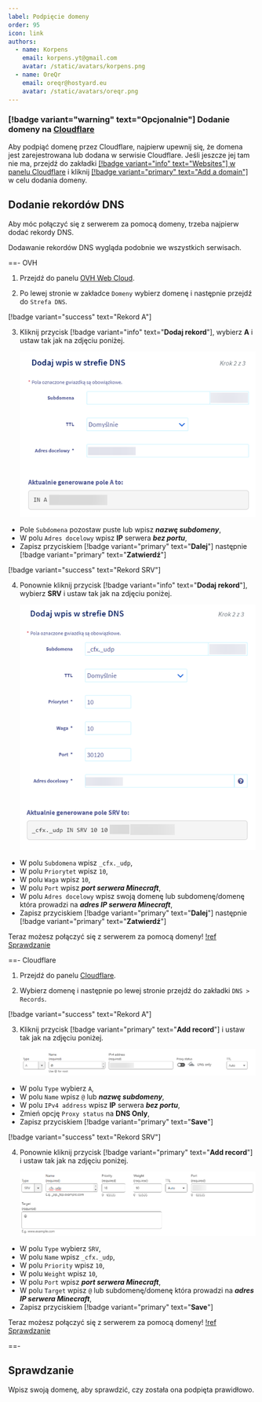 ```yaml
---
label: Podpięcie domeny
order: 95
icon: link
authors:
  - name: Korpens
    email: korpens.yt@gmail.com
    avatar: /static/avatars/korpens.png
  - name: OreQr
    email: oreqr@hostyard.eu
    avatar: /static/avatars/oreqr.png
---
```


### [!badge variant="warning" text="Opcjonalnie"] Dodanie domeny na [Cloudflare](https://www.cloudflare.com/)

Aby podpiąć domenę przez Cloudflare, najpierw upewnij się, że domena jest zarejestrowana lub dodana w serwisie Cloudflare. Jeśli jeszcze jej tam nie ma, przejdź do zakładki [[!badge variant="info" text="Websites"] w panelu Cloudflare](https://dash.cloudflare.com/?to=/:account/) i kliknij [[!badge variant="primary" text="Add a domain"]](https://dash.cloudflare.com/?to=/:account/add-site) w celu dodania domeny.

## Dodanie rekordów DNS

Aby móc połączyć się z serwerem za pomocą domeny, trzeba najpierw dodać rekordy DNS.

Dodawanie rekordów DNS wygląda podobnie we wszystkich serwisach.

==- OVH

1. Przejdź do panelu [OVH Web Cloud](https://www.ovh.com/manager/#/web/configuration/).

2. Po lewej stronie w zakładce `Domeny` wybierz domenę i następnie przejdź do `Strefa DNS`.

[!badge variant="success" text="Rekord A"]

3. Kliknij przycisk [!badge variant="info" text="**Dodaj rekord**"], wybierz **A** i ustaw tak jak na zdjęciu poniżej.

   ![](/static/domena/domena3.png)

- Pole `Subdomena` pozostaw puste lub wpisz **_nazwę subdomeny_**,
- W polu `Adres docelowy` wpisz **IP** serwera **_bez portu_**,
- Zapisz przyciskiem [!badge variant="primary" text="**Dalej**"] następnie [!badge variant="primary" text="**Zatwierdź**"]

[!badge variant="success" text="Rekord SRV"]

4. Ponownie kliknij przycisk [!badge variant="info" text="**Dodaj rekord**"], wybierz **SRV** i ustaw tak jak na zdjęciu poniżej.

   ![](/static/fivem/domena/domena4.png)

- W polu `Subdomena` wpisz `_cfx._udp`,
- W polu `Priorytet` wpisz `10`,
- W polu `Waga` wpisz `10`,
- W polu `Port` wpisz **_port serwera Minecraft_**,
- W polu `Adres docelowy` wpisz swoją domenę lub subdomenę/domenę która prowadzi na **_adres IP serwera Minecraft_**,
- Zapisz przyciskiem [!badge variant="primary" text="**Dalej**"] następnie [!badge variant="primary" text="**Zatwierdź**"]

Teraz możesz połączyć się z serwerem za pomocą domeny!
[!ref Sprawdzanie](#sprawdzanie)

==- Cloudflare

1. Przejdź do panelu [Cloudflare](https://dash.cloudflare.com/?to=/:account/).

2. Wybierz domenę i następnie po lewej stronie przejdź do zakładki `DNS > Records`.

[!badge variant="success" text="Rekord A"]

3. Kliknij przycisk [!badge variant="primary" text="**Add record**"] i ustaw tak jak na zdjęciu poniżej.

   ![](/static/domena/domena1.png)

- W polu `Type` wybierz `A`,
- W polu `Name` wpisz `@` lub **_nazwę subdomeny_**,
- W polu `IPv4 address` wpisz **IP** serwera **_bez portu_**,
- Zmień opcję `Proxy status` na **DNS Only**,
- Zapisz przyciskiem [!badge variant="primary" text="**Save**"]

[!badge variant="success" text="Rekord SRV"]

4. Ponownie kliknij przycisk [!badge variant="primary" text="**Add record**"] i ustaw tak jak na zdjęciu poniżej.

   ![](/static/fivem/domena/domena2.png)

- W polu `Type` wybierz `SRV`,
- W polu `Name` wpisz `_cfx._udp`,
- W polu `Priority` wpisz `10`,
- W polu `Weight` wpisz `10`,
- W polu `Port` wpisz **_port serwera Minecraft_**,
- W polu `Target` wpisz `@` lub subdomenę/domenę która prowadzi na **_adres IP serwera Minecraft_**,
- Zapisz przyciskiem [!badge variant="primary" text="**Save**"]

Teraz możesz połączyć się z serwerem za pomocą domeny!
[!ref Sprawdzanie](#sprawdzanie)

==-

## Sprawdzanie

Wpisz swoją domenę, aby sprawdzić, czy została ona podpięta prawidłowo.

<script
  src="/static/embeds/embed.js"
  embed="domain-fivem"
></script>
